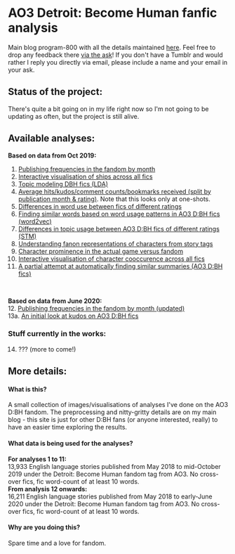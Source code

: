 # AO3 Detroit: Become Human fanfic analysis
Main blog program-800 with all the details maintained [here](https://program-800.tumblr.com). Feel free to drop any feedback there [via the ask](https://program-800.tumblr.com/ask)! If you don't have a Tumblr and would rather I reply you directly via email, please include a name and your email in your ask.

## Status of the project:
There's quite a bit going on in my life right now so I'm not going to be updating as often, but the project is still alive.

## Available analyses:
<b>Based on data from Oct 2019:</b><br>
1. [Publishing frequencies in the fandom by month](dbh-pubfreqs.md)<br>
2. [Interactive visualisation of ships across all fics](dbh-shipnetwork.md)<br>
3. [Topic modeling DBH fics (LDA)](dbh-vanillalda.md)<br>
4. [Average hits/kudos/comment counts/bookmarks received (split by publication month & rating)](https://nbviewer.jupyter.org/github/dru-r/ao3-dbh-analysis/blob/master/docs/dbh-avmetrics-month-v3.ipynb?flush_cache=True). Note that this looks only at one-shots.<br>
5. [Differences in word use between fics of different ratings](dbh-ratingslanguse.md)<br>
6. [Finding similar words based on word usage patterns in AO3 D:BH fics (word2vec)](dbh-w2vtrial.md)<br>
7. [Differences in topic usage between AO3 D:BH fics of different ratings (STM)](dbh-stm.md)<br>
8. [Understanding fanon representations of characters from story tags](dbh-charadescripts.md)<br>
9. [Character prominence in the actual game versus fandom](dbh-charaprominence.md)<br>
10. [Interactive visualisation of character cooccurence across all fics](dbh-charanetwork.md)<br>
11. [A partial attempt at automatically finding similar summaries (AO3 D:BH fics)](dbh-wmdtrial.md)<br>
<br>

<b>Based on data from June 2020:</b><br> 
12. [Publishing frequencies in the fandom by month (updated)](dbh-pubfreqs2.md)<br>
13a. [An initial look at kudos on AO3 D:BH fics](dbh-kudosbasic.md)<br>

### Stuff currently in the works:
14. ??? (more to come!)<br>

## More details:
#### What is this?
A small collection of images/visualisations of analyses I've done on the AO3 D:BH fandom. The preprocessing and nitty-gritty details are on my main blog - this site is just for other D:BH fans (or anyone interested, really) to have an easier time exploring the results.<br>

#### What data is being used for the analyses?
<b>For analyses 1 to 11: </b><br>
13,933 English language stories published from May 2018 to mid-October 2019 under the Detroit: Become Human fandom tag from AO3. No cross-over fics, fic word-count of at least 10 words.<br>
<b>From analysis 12 onwards:</b><br>
16,211 English language stories published from May 2018 to early-June 2020 under the Detroit: Become Human fandom tag from AO3. No cross-over fics, fic word-count of at least 10 words.<br>

#### Why are you doing this?
Spare time and a love for fandom.
